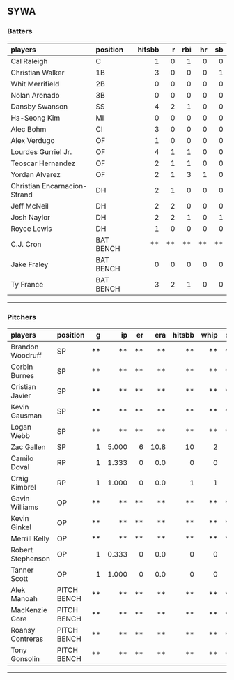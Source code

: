 ## SYWA

### Batters

 
|players                      |position  | hitsbb|  r| rbi| hr| sb| 
|:----------------------------|:---------|------:|--:|---:|--:|--:| 
|Cal Raleigh                  |C         |      1|  0|   1|  0|  0| 
|Christian Walker             |1B        |      3|  0|   0|  0|  1| 
|Whit Merrifield              |2B        |      0|  0|   0|  0|  0| 
|Nolan Arenado                |3B        |      0|  0|   0|  0|  0| 
|Dansby Swanson               |SS        |      4|  2|   1|  0|  0| 
|Ha-Seong Kim                 |MI        |      0|  0|   0|  0|  0| 
|Alec Bohm                    |CI        |      3|  0|   0|  0|  0| 
|Alex Verdugo                 |OF        |      1|  0|   0|  0|  0| 
|Lourdes Gurriel Jr.          |OF        |      4|  1|   1|  0|  0| 
|Teoscar Hernandez            |OF        |      2|  1|   1|  0|  0| 
|Yordan Alvarez               |OF        |      2|  1|   3|  1|  0| 
|Christian Encarnacion-Strand |DH        |      2|  1|   0|  0|  0| 
|Jeff McNeil                  |DH        |      2|  2|   0|  0|  0| 
|Josh Naylor                  |DH        |      2|  2|   1|  0|  1| 
|Royce Lewis                  |DH        |      1|  0|   0|  0|  0| 
|C.J. Cron                    |BAT BENCH |     **| **|  **| **| **| 
|Jake Fraley                  |BAT BENCH |      0|  0|   0|  0|  0| 
|Ty France                    |BAT BENCH |      3|  2|   1|  0|  0| 


* * *

### Pitchers

 
|players           |position    |  g|    ip| er|  era| hitsbb| whip| so|  w| sv| 
|:-----------------|:-----------|--:|-----:|--:|----:|------:|----:|--:|--:|--:| 
|Brandon Woodruff  |SP          | **|    **| **|   **|     **|   **| **| **| **| 
|Corbin Burnes     |SP          | **|    **| **|   **|     **|   **| **| **| **| 
|Cristian Javier   |SP          | **|    **| **|   **|     **|   **| **| **| **| 
|Kevin Gausman     |SP          | **|    **| **|   **|     **|   **| **| **| **| 
|Logan Webb        |SP          | **|    **| **|   **|     **|   **| **| **| **| 
|Zac Gallen        |SP          |  1| 5.000|  6| 10.8|     10|    2|  4|  0|  0| 
|Camilo Doval      |RP          |  1| 1.333|  0|  0.0|      0|    0|  1|  1|  0| 
|Craig Kimbrel     |RP          |  1| 1.000|  0|  0.0|      1|    1|  0|  0|  0| 
|Gavin Williams    |OP          | **|    **| **|   **|     **|   **| **| **| **| 
|Kevin Ginkel      |OP          | **|    **| **|   **|     **|   **| **| **| **| 
|Merrill Kelly     |OP          | **|    **| **|   **|     **|   **| **| **| **| 
|Robert Stephenson |OP          |  1| 0.333|  0|  0.0|      0|    0|  1|  0|  1| 
|Tanner Scott      |OP          |  1| 1.000|  0|  0.0|      0|    0|  1|  0|  1| 
|Alek Manoah       |PITCH BENCH | **|    **| **|   **|     **|   **| **| **| **| 
|MacKenzie Gore    |PITCH BENCH | **|    **| **|   **|     **|   **| **| **| **| 
|Roansy Contreras  |PITCH BENCH | **|    **| **|   **|     **|   **| **| **| **| 
|Tony Gonsolin     |PITCH BENCH | **|    **| **|   **|     **|   **| **| **| **| 


* * *


